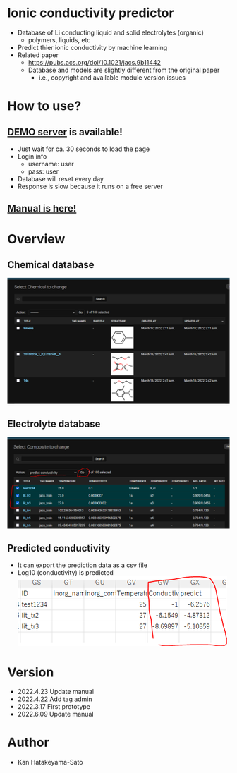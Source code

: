 # Ionic conductivity predictor 
- Database of Li conducting liquid and solid electrolytes (organic)
    - polymers, liquids, etc
- Predict thier ionic conductivity by machine learning
- Related paper
    - https://pubs.acs.org/doi/10.1021/jacs.9b11442
    - Database and models are slightly different from the original paper
        - i.e., copyright and available module version issues


# How to use?
## [DEMO server](https://ionpred.herokuapp.com/admin/) is available!
-  Just wait for ca. 30 seconds to load the page
- Login info
    - username: user
    - pass: user
- Database will reset every day
- Response is slow because it runs on a free server

## [Manual is here!](manual/README.md)

# Overview
## Chemical database
![about](manual/media/misc/chems.PNG)
## Electrolyte database
![about](manual/media/misc/pred.PNG)
## Predicted conductivity
- It can export the prediction data as a csv file
- Log10 (conductivity) is predicted
![about](manual/media/misc/csv.PNG)

# Version
- 2022.4.23 Update manual
- 2022.4.22 Add tag admin
- 2022.3.17 First prototype
- 2022.6.09 Update manual

# Author
- Kan Hatakeyama-Sato
